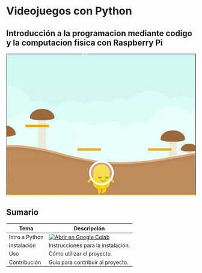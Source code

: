 # Videojuegos con Python
## Introducción a la programacion mediante codigo y la computacion fisica con Raspberry Pi

![GIF Animado](https://github.com/mattbarreto/readme-testing/blob/master/ezgif.com-video-to-gif.gif)




## Sumario

| Tema         | Descripción              |
|--------------|--------------------------|
| Intro a Python | [![Abrir en Google Colab](https://colab.research.google.com/assets/colab-badge.svg)](https://colab.research.google.com/drive/1lgpWaTHCDkROzLgaL8c4kXS2dAkpxx4o?usp=sharing) |
| Instalación  | Instrucciones para la instalación.          |
| Uso          | Cómo utilizar el proyecto.                  |
| Contribución | Guía para contribuir al proyecto.            |
